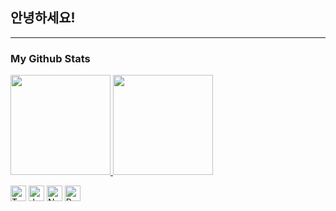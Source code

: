 ## 안녕하세요!


----

### My Github Stats
<p align="left">
  <a href="#">
    <img src="https://github-readme-stats.vercel.app/api?username=sysnar&show_icons=true&theme=radical" height="160px">
  </a>
  <a href="#">
    <img src="https://github-readme-stats.vercel.app/api/top-langs/?username=sysnar&hide=html,scss,css,ejs&layout=compact" height="160px">
  </a>
</p>

<p align="left">
  <img alt="Typescript" src ="https://img.shields.io/badge/Typescript-3178C6.svg?&style=for-the-badge&logo=Typescript&logoColor=white" height="25px"/>
  <img alt="Javascript" src ="https://img.shields.io/badge/Javascript-F7DF1E.svg?&style=for-the-badge&logo=Javascript&logoColor=white" height="25px"/>
  <img alt="Nestjs" src ="https://img.shields.io/badge/Nestjs-E0234E.svg?&style=for-the-badge&logo=Nestjs&logoColor=white" height="25px"/>
  <img alt="React" src ="https://img.shields.io/badge/React-61DAFB.svg?&style=for-the-badge&logo=React&logoColor=white" height="25px"/>
</p>
